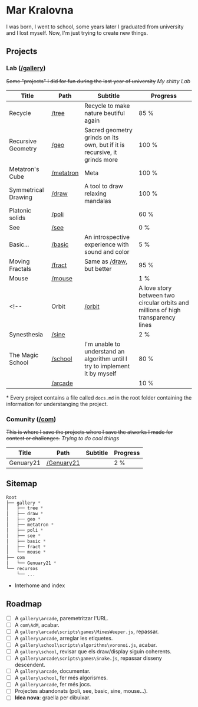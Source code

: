 # Mar Kralovna

I was born, I went to school, some years later I graduated from university and I lost myself. Now, I'm just trying to create new things.

## Projects

### Lab ([/gallery](./gallery))

~~Some "projects" I did for fun during the last year of university~~ *My shitty Lab*

|        Title        |               Path               |                                     Subtitle                                     |  Progress  |
|---------------------|----------------------------------|----------------------------------------------------------------------------------|------------|
| Recycle             | [/tree](./gallery/tree)          | Recycle to make nature beutiful again                                            |       85 % |
| Recursive Geometry  | [/geo](./gallery/geo)            | Sacred geometry grinds on its own, but if it is recursive, it grinds more        |      100 % |
| Metatron's Cube     | [/metatron](./gallery/metatron)  | Meta                                                                             |      100 % |
| Symmetrical Drawing | [/draw](./gallery/draw)          | A tool to draw relaxing mandalas                                                 |      100 % |
| Platonic solids     | [/poli](./gallery/poli)          |                                                                                  |       60 % |
| See                 | [/see](./gallery/see)            |                                                                                  |        0 % |
| Basic...            | [/basic](./gallery/basic)        | An introspective experience with sound and color                                 |        5 % |
| Moving Fractals     | [/fract](./gallery/fract)        | Same as [/draw](./gallery/draw), but better                                      |       95 % |
| Mouse               | [/mouse](./gallery/mouse)        |                                                                                  |        1 % |
<!-- | Orbit               | [/orbit](./gallery/orbit)        | A love story between two circular orbits and millions of high transparency lines |       98 % | -->
| Synesthesia         | [/sine](./gallery/sine)          |                                                                                  |        2 % |
| The Magic School    | [/school](./gallery/school)      | I'm unable to understand an algorithm until I try to implement it by myself      |       80 % |
|                     | [/arcade](./gallery/arcade)      |                                                                                  |       10 % |

\* Every project contains a file called `docs.md` in the root folder containing the information for understanging the project.

### Comunity ([/com](./com))

~~This is where I save the projects where I save the atworks I made for contest or challenges.~~ *Trying to do cool things*

|        Title        |               Path               |                                     Subtitle                                     |  Progress  |
|---------------------|----------------------------------|----------------------------------------------------------------------------------|------------|
| Genuary21           | [/Genuary21](./com/Genuary21)    |                                                                                  |        2 % |

## Sitemap

```css
Root
├── gallery *
│   ├── tree *
│   ├── draw *
│   ├── geo *
│   ├── metatron *
│   ├── poli *
│   ├── see *
│   ├── basic *
│   ├── fract *
│   └── mouse *
├── com
│   └── Genuary21 *
└── recursos
    └── ...
```

* Interhome and index

## Roadmap

* [ ] A `gallery\arcade`, paremetritzar l'URL.
* [ ] A `com\AdM`, acabar.
* [ ] A `gallery\arcade\scripts\games\MinesWeeper.js`, repassar.
* [ ] A `gallery\arcade`, arreglar <span class="pendent">les etiquetes</span>.
* [ ] A `gallery\school\scripts\algorithms\voronoi.js`, acabar.
* [ ] A `gallery\school`, revisar que els draw/display siguin coherents.
* [ ] A `gallery\arcade\scripts\games\Snake.js`, repassar disseny descendent.
* [ ] A `gallery\arcade`, documentar.
* [ ] A `gallery\school`, fer més algorismes.
* [ ] A `gallery\arcade`, fer més jocs.
* [ ] <span class="pendent">Projectes abandonats (poli, see, basic, sine, mouse...)</span>.
* [ ] <span class="pendent"><strong>Idea nova</strong>: graella per dibuixar</span>.
